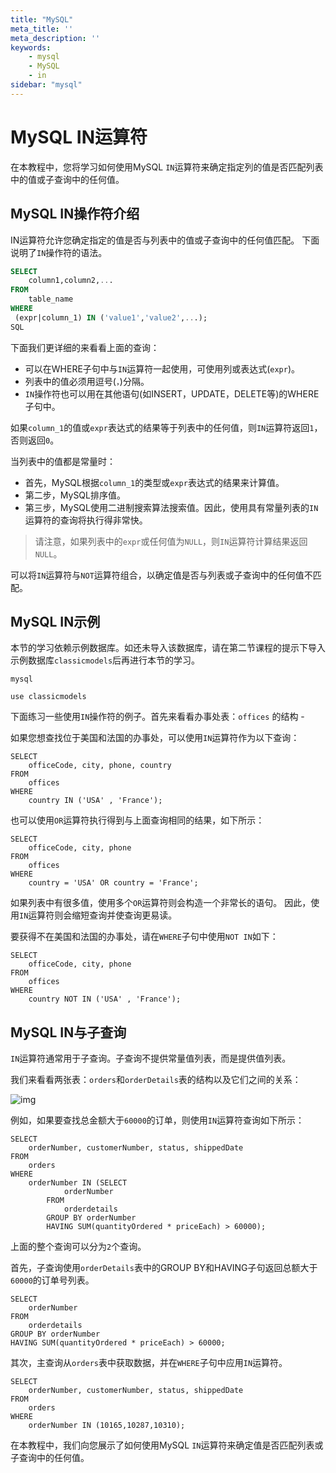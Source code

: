 ```yaml
---
title: "MySQL"
meta_title: ''
meta_description: ''
keywords: 
    - mysql
    - MySQL
    - in
sidebar: "mysql"
---
```

# MySQL IN运算符 			

在本教程中，您将学习如何使用MySQL `IN`运算符来确定指定列的值是否匹配列表中的值或子查询中的任何值。

## MySQL IN操作符介绍

IN运算符允许您确定指定的值是否与列表中的值或子查询中的任何值匹配。 下面说明了`IN`操作符的语法。

```sql
SELECT 
    column1,column2,...
FROM
    table_name
WHERE 
 (expr|column_1) IN ('value1','value2',...);
SQL
```

下面我们更详细的来看看上面的查询：

- 可以在WHERE子句中与`IN`运算符一起使用，可使用列或表达式(`expr`)。
- 列表中的值必须用逗号(`，`)分隔。
- `IN`操作符也可以用在其他语句(如INSERT，UPDATE，DELETE等)的WHERE子句中。

如果`column_1`的值或`expr`表达式的结果等于列表中的任何值，则`IN`运算符返回`1`，否则返回`0`。

当列表中的值都是常量时：

- 首先，MySQL根据`column_1`的类型或`expr`表达式的结果来计算值。
- 第二步，MySQL排序值。
- 第三步，MySQL使用二进制搜索算法搜索值。因此，使用具有常量列表的`IN`运算符的查询将执行得非常快。

> 请注意，如果列表中的`expr`或任何值为`NULL`，则`IN`运算符计算结果返回`NULL`。

可以将`IN`运算符与`NOT`运算符组合，以确定值是否与列表或子查询中的任何值不匹配。

## MySQL IN示例

本节的学习依赖示例数据库。如还未导入该数据库，请在第二节课程的提示下导入示例数据库`classicmodels`后再进行本节的学习。

```shell
mysql
```

```shell
use classicmodels
```

下面练习一些使用`IN`操作符的例子。首先来看看办事处表：`offices` 的结构 - 

如果您想查找位于美国和法国的办事处，可以使用`IN`运算符作为以下查询：

```shell
SELECT 
    officeCode, city, phone, country
FROM
    offices
WHERE
    country IN ('USA' , 'France');
```

也可以使用`OR`运算符执行得到与上面查询相同的结果，如下所示：

```shell
SELECT 
    officeCode, city, phone
FROM
    offices
WHERE
    country = 'USA' OR country = 'France';
```

如果列表中有很多值，使用多个`OR`运算符则会构造一个非常长的语句。 因此，使用`IN`运算符则会缩短查询并使查询更易读。

要获得不在美国和法国的办事处，请在`WHERE`子句中使用`NOT IN`如下：

```shell
SELECT 
    officeCode, city, phone
FROM
    offices
WHERE
    country NOT IN ('USA' , 'France');
```

## MySQL IN与子查询

`IN`运算符通常用于子查询。子查询不提供常量值列表，而是提供值列表。

我们来看看两张表：`orders`和`orderDetails`表的结构以及它们之间的关系：

![img](http://www.yiibai.com/uploads/images/201707/1707/999120747_59340.png)

例如，如果要查找总金额大于`60000`的订单，则使用`IN`运算符查询如下所示：

```shell
SELECT 
    orderNumber, customerNumber, status, shippedDate
FROM
    orders
WHERE
    orderNumber IN (SELECT 
            orderNumber
        FROM
            orderdetails
        GROUP BY orderNumber
        HAVING SUM(quantityOrdered * priceEach) > 60000);
```

上面的整个查询可以分为`2`个查询。

首先，子查询使用`orderDetails`表中的GROUP BY和HAVING子句返回总额大于`60000`的订单号列表。

```shell
SELECT 
    orderNumber
FROM
    orderdetails
GROUP BY orderNumber
HAVING SUM(quantityOrdered * priceEach) > 60000;
```

其次，主查询从`orders`表中获取数据，并在`WHERE`子句中应用`IN`运算符。

```shell
SELECT 
    orderNumber, customerNumber, status, shippedDate
FROM
    orders
WHERE
    orderNumber IN (10165,10287,10310);
```

在本教程中，我们向您展示了如何使用MySQL `IN`运算符来确定值是否匹配列表或子查询中的任何值。
<code class=backend-type backend-type=free></code>

